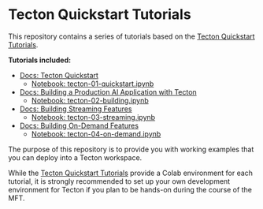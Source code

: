 # Tecton Quickstart Tutorials

This repository contains a series of tutorials based on the [Tecton Quickstart Tutorials](https://docs.tecton.ai/docs/category/tutorials).

**Tutorials included:**
- [Docs: Tecton Quickstart](https://docs.tecton.ai/docs/tutorials/tecton-quick-start)
  - [Notebook: tecton-01-quickstart.ipynb](notebooks/tecton-01-quickstart.ipynb)
- [Docs: Building a Production AI Application with Tecton](https://docs.tecton.ai/docs/tutorials/building-a-production-ai-application)
  - [Notebook: tecton-02-building.ipynb](notebooks/tecton-02-building.ipynb)
- [Docs: Building Streaming Features](https://docs.tecton.ai/docs/tutorials/building-streaming-features)
  - [Notebook: tecton-03-streaming.ipynb](notebooks/tecton-03-streaming.ipynb)
- [Docs: Building On-Demand Features](https://docs.tecton.ai/docs/tutorials/building-on-demand-features)
  - [Notebook: tecton-04-on-demand.ipynb](notebooks/tecton-04-on-demand.ipynb)

The purpose of this repository is to provide you with working examples that you can deploy into a Tecton workspace.

While the [Tecton Quickstart Tutorials](https://docs.tecton.ai/docs/category/tutorials) provide a Colab environment for each tutorial, it is strongly recommended to set up your own development environment for Tecton if you plan to be hands-on during the course of the MFT.